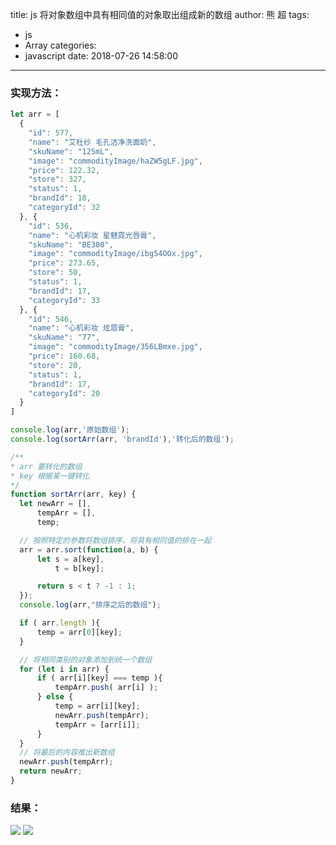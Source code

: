title: js 将对象数组中具有相同值的对象取出组成新的数组
author: 熊 超
tags:
  - js
  - Array
categories:
  - javascript
date: 2018-07-26 14:58:00
---

### 实现方法：
```js
let arr = [
  {
    "id": 577,
    "name": "艾杜纱 毛孔洁净洗面奶",
    "skuName": "125mL",
    "image": "commodityImage/haZW5gLF.jpg",
    "price": 122.32,
    "store": 327,
    "status": 1,
    "brandId": 18,
    "categoryId": 32
  }, {
    "id": 536,
    "name": "心机彩妆 星魅霓光唇膏",
    "skuName": "BE300",
    "image": "commodityImage/ibg54OOx.jpg",
    "price": 273.65,
    "store": 50,
    "status": 1,
    "brandId": 17,
    "categoryId": 33
  }, {
    "id": 546,
    "name": "心机彩妆 炫眉膏",
    "skuName": "77",
    "image": "commodityImage/356LBmxe.jpg",
    "price": 160.68,
    "store": 20,
    "status": 1,
    "brandId": 17,
    "categoryId": 20
  }
]

console.log(arr,'原始数组');
console.log(sortArr(arr, 'brandId'),'转化后的数组');

/**
* arr 要转化的数组
* key 根据某一键转化
*/
function sortArr(arr, key) {
  let newArr = [],
      tempArr = [],
      temp;

  // 按照特定的参数将数组排序，将具有相同值的排在一起
  arr = arr.sort(function(a, b) {
      let s = a[key],
          t = b[key];

      return s < t ? -1 : 1;
  });
  console.log(arr,"排序之后的数组");

  if ( arr.length ){
      temp = arr[0][key];
  }

  // 将相同类别的对象添加到统一个数组
  for (let i in arr) {
      if ( arr[i][key] === temp ){
          tempArr.push( arr[i] );
      } else {
          temp = arr[i][key];
          newArr.push(tempArr);
          tempArr = [arr[i]];
      }
  }
  // 将最后的内容推出新数组
  newArr.push(tempArr);
  return newArr;
}

```
<!--more-->
### 结果：

![](http://or87vteh1.bkt.clouddn.com/201807271015_408.png)
![](http://or87vteh1.bkt.clouddn.com/201807271015_241.png)
